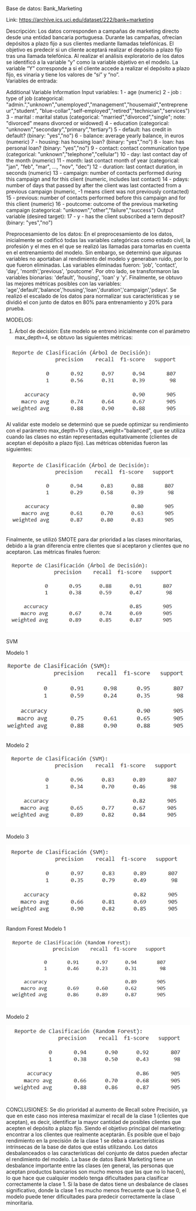 Base de datos: Bank_Marketing

Link: https://archive.ics.uci.edu/dataset/222/bank+marketing

Descripción: Los datos corresponden a campañas de marketing directo desde una entidad bancaria portuguesa. Durante las campañas, ofrecían depósitos a plazo fijo a sus clientes mediante llamadas telefónicas. El objetivo es predecir si un cliente aceptará realizar el depósito a plazo fijo tras una llamada telefónica. Al realizar el análisis exploratorio de los datos se identificó a la variable “y” como la variable objetivo en el modelo. La variable “Y” corresponde a si el cliente accede a realizar el depósito a plazo fijo, es vinaria y tiene los valores de “si” y “no”.  
Variables de entrada:

Additional Variable Information
Input variables:
   1 - age (numeric)
   2 - job : type of job (categorical: "admin.","unknown","unemployed","management","housemaid","entrepreneur","student",
                                       "blue-collar","self-employed","retired","technician","services") 
   3 - marital : marital status (categorical: "married","divorced","single"; note: "divorced" means divorced or widowed)
   4 - education (categorical: "unknown","secondary","primary","tertiary")
   5 - default: has credit in default? (binary: "yes","no")
   6 - balance: average yearly balance, in euros (numeric) 
   7 - housing: has housing loan? (binary: "yes","no")
   8 - loan: has personal loan? (binary: "yes","no")
   9 - contact: contact communication type (categorical: "unknown","telephone","cellular") 
  10 - day: last contact day of the month (numeric)
  11 - month: last contact month of year (categorical: "jan", "feb", "mar", ..., "nov", "dec")
  12 - duration: last contact duration, in seconds (numeric)
  13 - campaign: number of contacts performed during this campaign and for this client (numeric, includes last contact)
  14 - pdays: number of days that passed by after the client was last contacted from a previous campaign (numeric, -1 means client was not previously contacted)
  15 - previous: number of contacts performed before this campaign and for this client (numeric)
  16 - poutcome: outcome of the previous marketing campaign (categorical: "unknown","other","failure","success")
  Output variable (desired target):
  17 - y - has the client subscribed a term deposit? (binary: "yes","no")

Preprocesamiento de los datos:
En el preprocesamiento de los datos, inicialmente se codificó todas las variables categóricas como estado civil, la profesión y el mes en el que se realizó las llamadas para tomarlas en cuenta en el entrenamiento del modelo. Sin embargo, se determinó que algunas variables no aportaban al rendimiento del modelo y generaban ruido, por lo que fueron eliminadas. Las variables eliminadas fueron: 'job', 'contact', 'day', 'month','previous', 'poutcome'.
Por otro lado, se transformaron las variables bionarias: 'default', 'housing', 'loan' y 'y'. Finalmente, se obtuvo las mejores métricas posibles con las variables: 'age','default','balance','housing','loan','duration','campaign','pdays'.  Se realizó el escalado de los datos para normalizar sus características y se dividió el con junto de datos en 80% para entrenamiento y 20% para prueba.

MODELOS:
1.	Árbol de decisión:
Este modelo se entrenó inicialmente con el parámetro max_depth=4, se obtuvo las siguientes métricas: 

![Logo del proyecto](Arbol_deci_1.png)

Al validar este modelo se determinó que se puede optimizar su rendimiento con el parámetro max_depth=10 y class_weight="balanced", que se utiliza cuando las clases no están representadas equitativamente (clientes de aceptan el depósito a plazo fijo). Las métricas obtenidas fueron las siguientes:

![Logo del proyecto](Arbol_deci_2.png)
 
Finalmente, se utilizó SMOTE para dar prioridad a las clases minoritarias, debido a la gran diferencia entre clientes que sí aceptaron y clientes que no aceptaron. Las métricas finales fueron:
 
![Logo del proyecto](Arbol_deci_3_Smote.png)







SVM

Modelo 1

![Logo del proyecto](SMV_Modelo1.png)
 
Modelo 2

![Logo del proyecto](SMV_Modelo2.png)

Modelo 3

![Logo del proyecto](SMV_Modelo3.png)





Random Forest
Modelo 1

![Logo del proyecto](Randon_Forest_Modelo1.png)

Modelo 2


![Logo del proyecto](Randon_Forest_Modelo2.png)


CONCLUSIONES:
Se dio prioridad al aumento de Recall sobre Precisión, ya que en este caso nos interesa maximizar el recall de la clase 1 (clientes que aceptan), es decir, identificar la mayor cantidad de posibles clientes que acepten el depósito a plazo fijo. Siendo el objetivo principal del marketing: encontrar a los clientes que realmente aceptarán.
Es posible que el bajo rendimiento en la precisión de la clase 1 se deba a características intrínsecas de la base de datos que estás utilizando. Los datos desbalanceados o las características del conjunto de datos pueden afectar el rendimiento del modelo.
La base de datos Bank Marketing tiene un desbalance importante entre las clases (en general, las personas que aceptan productos bancarios son mucho menos que las que no lo hacen), lo que hace que cualquier modelo tenga dificultades para clasificar correctamente la clase 1.  Si la base de datos tiene un desbalance de clases significativo, donde la clase 1 es mucho menos frecuente que la clase 0, el modelo puede tener dificultades para predecir correctamente la clase minoritaria.
